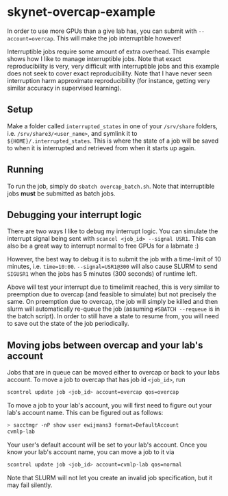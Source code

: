 # skynet-overcap-example

In order to use more GPUs than a give lab has, you can submit with `--account=overcap`.  This will make the job interruptible however!

Interruptible jobs require some amount of extra overhead.  This example shows how I like to manage interruptible jobs.  Note that
exact reproducibility is very, very difficult with interruptible jobs and this example does not seek to cover exact reproducibility.  Note that I
have never seen interruption harm approximate reproducibility (for instance, getting very similar accuracy in supervised learning).

## Setup

Make a folder called `interrupted_states` in one of your `/srv/share` folders, i.e. `/srv/share3/<user_name>`, and symlink it to `${HOME}/.interrupted_states`.  This is where
the state of a job will be saved to when it is interrupted and retrieved from when it starts up again.

## Running

To run the job, simply do `sbatch overcap_batch.sh`.  Note that interruptible jobs **must** be submitted as batch jobs.

## Debugging your interrupt logic

There are two ways I like to debug my interrupt logic.  You can simulate the interrupt signal being sent
with `scancel <job_id> --signal USR1`.  This can also be a great way to interrupt normal 
to free GPUs for a labmate :)

However, the best way to debug it is to submit the job
with a time-limit of 10 minutes, i.e. `time=10:00`.  `--signal=USR1@300` will also cause SLURM to send
`SIGUSR1` when the jobs has 5 minutes (300 seconds) of runtime left. 


Above will test your interrupt due to timelimit reached, this is very similar to preemption due to overcap (and feasible to simulate)
but not precisely the same.  On preemption due to overcap, the job will simply be killed and then slurm will automatically re-queue the job
(assuming `#SBATCH --requeue` is in the batch script).  In order to still have a state to resume from, you will need to save out the
state of the job periodically.


## Moving jobs between overcap and your lab's account

Jobs that are in queue can be moved either to overcap or back to your labs account. To move a job
to overcap that has job id `<job_id>`, run

```bash
scontrol update job <job_id> account=overcap qos=overcap
```

To move a job to your lab's account, you will first need to figure out your lab's account name.
This can be figured out as follows:

```bash
> sacctmgr -nP show user ewijmans3 format=DefaultAccount
cvmlp-lab
```

Your user's default account will be set to your lab's account. Once you know your lab's account name,
you can move a job to it via

```bash
scontrol update job <job_id> account=cvmlp-lab qos=normal
```

Note that SLURM will not let you create an invalid job specification, but it may fail silently.
